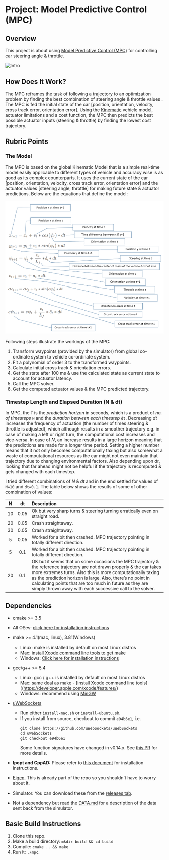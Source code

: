 # Project: Model Predictive Control (MPC)
## Overview
This project is about using [Model Predictive Control (MPC)](https://en.wikipedia.org/wiki/Model_predictive_control) for controlling car steering angle & throttle.

![Intro](./images/intro.gif)


## How Does It Work?

The MPC reframes the task of following a trajectory to an optimization problem by finding the best combination of steering angle & throttle values . The MPC is fed the initial state of the car [position, orientation, velocity, cross track error, orientation error]. Using the [Kinematic](https://en.wikipedia.org/wiki/Kinematics) vehicle model, actuator limitations and a cost function, the MPC then predicts the best possible actuator inputs (steering & throttle) by finding the lowest cost trajectory. 

## Rubric Points

### The Model

The MPC is based on the global Kinematic Model that is a simple real-time model easily applicable to different types of vehicle and accuracy wise is as good as its complex counterparts. It uses the current state of the car [position, orientation, velocity, cross track error, orientation error] and the actuator values [steering angle, throttle] for making future state & actuator predictions. Below are the equations that define the model:

![Model equations](./images/model.png)

Following steps illustrate the workings of the MPC:

1. Transform waypoints (provided by the simulator) from global co-ordinate system to vehicle co-ordinate system.
2. Fit a polynomial of order 3 to the transformed waypoints.
3. Calculate initial cross track & orientation errors.
4. Get the state after 100 ms & use the calculated state as current state to account for actuator latency.
5. Call the MPC solver.
6. Get the computed actuator values & the MPC predicted trajectory.  


### Timestep Length and Elapsed Duration (N & dt)

In MPC, the `T` is the *prediction horizon* in seconds, which is a product of *no. of timesteps* `N` and the *duration between each timestep* `dt`. Decreasing *dt* increases the frequency of actuation (the number of times steering & throttle is adjusted), which although results in a smoother trajectory e.g. in case of making a left or right turn, the computational cost increases and vice-versa. In case of *N*, an increase results in a large horizon meaning that the predictions are made for a longer time period. Setting a higher number means that it not only becomes computationally taxing but also somewhat a waste of computational resources as the car might not even maintain that trajectory due to changing environmental factors. Also depending upon *dt*, looking that far ahead might not be helpful if the trajectory is recomputed & gets changed with each timestep.

I tried different combinations of *N* & *dt* and in the end settled for values of `N=10` and `dt=0.1`. The table below shows the results of some of other combination of values:

| N | dt | Description   		| 
|:---:|:---:|:-------------------------------| 			
| 10 | 0.05 |Ok but very sharp turns & steering turning erratically even on straight road.|
| 20 | 0.05 |Crash straightaway.|
| 30 | 0.05 |Crash straightaway.|
| 5 | 0.05 |Worked for a bit then crashed. MPC trajectory pointing in totally different direction.|
| 5 | 0.1 |Worked for a bit then crashed. MPC trajectory pointing in totally different direction.|
| 20 | 0.1 |OK but it seems that on some occasions the MPC trajectory & the reference trajectory are not drawn properly & the car takes more extremes turns. Also this is more computationally taxing as the prediction horizon is large. Also, there’s no point in calculating points that are too much in future as they are simply thrown away with each successive call to the solver.|


## Dependencies

* cmake >= 3.5
 * All OSes: [click here for installation instructions](https://cmake.org/install/)
* make >= 4.1(mac, linux), 3.81(Windows)
  * Linux: make is installed by default on most Linux distros
  * Mac: [install Xcode command line tools to get make](https://developer.apple.com/xcode/features/)
  * Windows: [Click here for installation instructions](http://gnuwin32.sourceforge.net/packages/make.htm)
* gcc/g++ >= 5.4
  * Linux: gcc / g++ is installed by default on most Linux distros
  * Mac: same deal as make - [install Xcode command line tools]((https://developer.apple.com/xcode/features/)
  * Windows: recommend using [MinGW](http://www.mingw.org/)
* [uWebSockets](https://github.com/uWebSockets/uWebSockets)
  * Run either `install-mac.sh` or `install-ubuntu.sh`.
  * If you install from source, checkout to commit `e94b6e1`, i.e.
    ```
    git clone https://github.com/uWebSockets/uWebSockets
    cd uWebSockets
    git checkout e94b6e1
    ```
    Some function signatures have changed in v0.14.x. See [this PR](https://github.com/udacity/CarND-MPC-Project/pull/3) for more details.

* **Ipopt and CppAD:** Please refer to [this document](https://github.com/udacity/CarND-MPC-Project/blob/master/install_Ipopt_CppAD.md) for installation instructions.
* [Eigen](http://eigen.tuxfamily.org/index.php?title=Main_Page). This is already part of the repo so you shouldn't have to worry about it.
* Simulator. You can download these from the [releases tab](https://github.com/udacity/self-driving-car-sim/releases).
* Not a dependency but read the [DATA.md](./DATA.md) for a description of the data sent back from the simulator.


## Basic Build Instructions

1. Clone this repo.
2. Make a build directory: `mkdir build && cd build`
3. Compile: `cmake .. && make`
4. Run it: `./mpc`.
